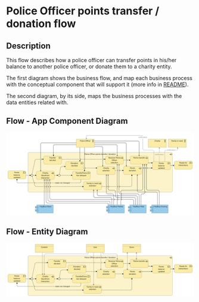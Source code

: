 # Police Officer points transfer / donation flow

## Description

This flow describes how a police officer can transfer points in his/her balance to another police officer, or donate them to a charity entity. 

The first diagram shows the business flow, and map each business process with the conceptual component that will support it (more info in [README](/README.md#application-component-collaboration-views)).

The second diagram, by its side, maps the business processes with the data entities related with.

## Flow - App Component Diagram

![Police Officer transfer or donation App component](/Assets/Police-Officer-points-transfer-donation-Application-Coverage.png)

## Flow - Entity Diagram

![Police officer transfer or donation Entity](/Assets/Police-Officer-points-transfer-donation-Business-Entities.png)